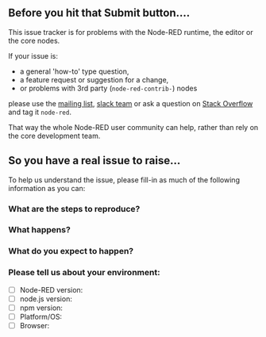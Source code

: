 ## Before you hit that Submit button....

This issue tracker is for problems with the Node-RED runtime, the editor or the
core nodes.

If your issue is:

  - a general 'how-to' type question,
  - a feature request or suggestion for a change,
  - or problems with 3rd party (`node-red-contrib-`) nodes

please use the
[mailing list](https://groups.google.com/forum/#!forum/node-red),
[slack team](https://nodered.org/slack) or ask a question on [Stack Overflow](https://stackoverflow.com/questions/tagged/node-red) and tag it `node-red`.

That way the whole Node-RED user community can help, rather than rely on the core development team.

## So you have a real issue to raise...

To help us understand the issue, please fill-in as much of the following information
as you can:

### What are the steps to reproduce?

### What happens?

### What do you expect to happen?

### Please tell us about your environment:

- [ ] Node-RED version:
- [ ] node.js version:
- [ ] npm version:
- [ ] Platform/OS:
- [ ] Browser:
